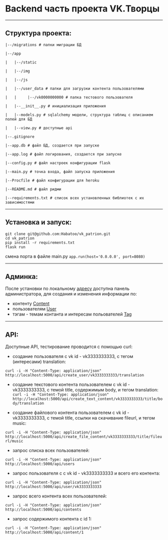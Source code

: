 # Backend часть проекта VK.Творцы
***
## Структура проекта:
```
|--/migrations # папки миграции БД

|--/app

|   |--/static

|   |--/img

|   |--/js

|   |--/user_data # папки для загрузки контента пользователями

|   |     |--/vk0000000000 # папка тестового пользователя

|   |--__init__.py # инициализация приложения

|   |--models.py # sqlalchemy модели, структура таблиц с описанием полей для БД

|   |--view.py # доступные api 

|--.gitignore

|--app.db # файл БД, создается при запуске

|--app.log # файл логирования, создается при запуске

|--config.py # файл настроек конфигурации flask 

|--main.py # точка входа, файл запуска приложения 

|--Procfile # файл конфигурации для heroku

|--README.md # файл ридми

|--requirements.txt # список всех установленных библиотек с их зависимостями
```
***
## Установка и запуск:
```
git clone git@github.com:Habatoo/vk_patrion.git
cd vk_patrion
pip install -r requirements.txt
flask run
```

смена порта в файле main.py ```app.run(host='0.0.0.0', port=8080)```
***
## Админка:
После установки по локальному [адресу](http://localhost:5000/admin) доступна панель администратора, для создания и изменения информации по:
 - контенту [Content](http://localhost:5000/admin/content)
 - пользователям [User](http://localhost:5000/admin/user)
 - тэгам - темам контанта и интересам польователей [Tag](http://localhost:5000/admin/tag)
***
## API:
Доступные API, тестирование проводится с помощью curl:
- создание пользователя c vk id - vk3333333333, с тегом (интересами) translation:

```curl -i -H "Content-Type: application/json" http://localhost:5000/api/create_user/vk3333333333/translation```

- создание текстового контента пользователем с vk id - vk3333333333, с темой title, содержимым body, и тегом translation:
```curl -i -H "Content-Type: application/json" http://localhost:5000/api/create_text_content/vk3333333333/title/body/translation```

- создание файлового контента пользователем с vk id - vk3333333333, с темой title, ссылки на скачивание fileurl, и тегом music:

```curl -i -H "Content-Type: application/json" http://localhost:5000/api/create_file_content/vk3333333333/title/fileurl/music```

- запрос списка всех пользователей:

```curl -i -H "Content-Type: application/json" http://localhost:5000/api/users```

- запрос пользователя с c vk id - vk3333333333 и всего его контента:

```curl -i -H "Content-Type: application/json" http://localhost:5000/api/user/vk3333333333```

- запрос всего контента всех пользователей:

```curl -i -H "Content-Type: application/json" http://localhost:5000/api/contents```

- запрос содержимого контента с id 1:

```curl -i -H "Content-Type: application/json" http://localhost:5000/api/content/1```
 



